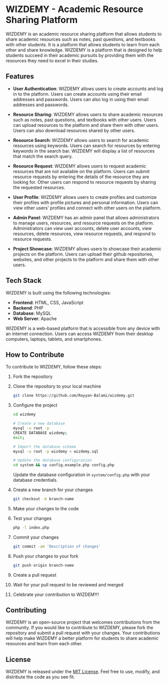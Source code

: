 # WIZDEMY - Academic Resource Sharing Platform

WIZDEMY is an academic resource sharing platform that allows students to share academic resources such as notes, past questions, and textbooks with other students. It is a platform that allows students to learn from each other and share knowledge. WIZDEMY is a platform that is designed to help students succeed in their academic pursuits by providing them with the resources they need to excel in their studies.

## Features

- **User Authentication**: WIZDEMY allows users to create accounts and log in to the platform. Users can create accounts using their email addresses and passwords. Users can also log in using their email addresses and passwords.

- **Resource Sharing**: WIZDEMY allows users to share academic resources such as notes, past questions, and textbooks with other users. Users can upload resources to the platform and share them with other users. Users can also download resources shared by other users.

- **Resource Search**: WIZDEMY allows users to search for academic resources using keywords. Users can search for resources by entering keywords in the search bar. WIZDEMY will display a list of resources that match the search query.

- **Resource Request**: WIZDEMY allows users to request academic resources that are not available on the platform. Users can submit resource requests by entering the details of the resource they are looking for. Other users can respond to resource requests by sharing the requested resources.

- **User Profile**: WIZDEMY allows users to create profiles and customize their profiles with profile pictures and personal information. Users can view other users' profiles and connect with other users on the platform.

- **Admin Panel**: WIZDEMY has an admin panel that allows administrators to manage users, resources, and resource requests on the platform. Administrators can view user accounts, delete user accounts, view resources, delete resources, view resource requests, and respond to resource requests.

- **Project Showcase**: WIZDEMY allows users to showcase their academic projects on the platform. Users can upload their github repositories, websites, and other projects to the platform and share them with other users.


## Tech Stack

WIZDEMY is built using the following technologies:

- **Frontend**: HTML, CSS, JavaScript
- **Backend**: PHP
- **Database**: MySQL
- **Web Server**: Apache

WIZDEMY is a web-based platform that is accessible from any device with an internet connection. Users can access WIZDEMY from their desktop computers, laptops, tablets, and smartphones.

## How to Contribute

To contribute to WIZDEMY, follow these steps:

1. Fork the repository
2. Clone the repository to your local machine

    ```bash
    git clone https://github.com/Rayyan-Balami/wizdemy.git
    ```

3. Configure the project

    ```bash
    cd wizdemy
    
    # Create a new database
    mysql -u root -p
    CREATE DATABASE wizdemy;
    exit;

    # Import the database schema
    mysql -u root -p wizdemy < wizdemy.sql

    # Update the database configuration
    cd system && cp config.example.php config.php
    ```
    Update the database configuration in `system/config.php` with your database credentials.

4. Create a new branch for your changes

    ```bash
    git checkout -b branch-name
    ```

5. Make your changes to the code

6. Test your changes

    ```bash
    php -l index.php
    ```

7. Commit your changes

    ```bash
    git commit -am 'Description of changes'
    ```

8. Push your changes to your fork

    ```bash
    git push origin branch-name
    ```

9. Create a pull request

10. Wait for your pull request to be reviewed and merged

11. Celebrate your contribution to WIZDEMY!


## Contributing

WIZDEMY is an open-source project that welcomes contributions from the community. If you would like to contribute to WIZDEMY, please fork the repository and submit a pull request with your changes. Your contributions will help make WIZDEMY a better platform for students to share academic resources and learn from each other.

## License

WIZDEMY is released under the [MIT License](https://opensource.org/licenses/MIT). Feel free to use, modify, and distribute the code as you see fit.
